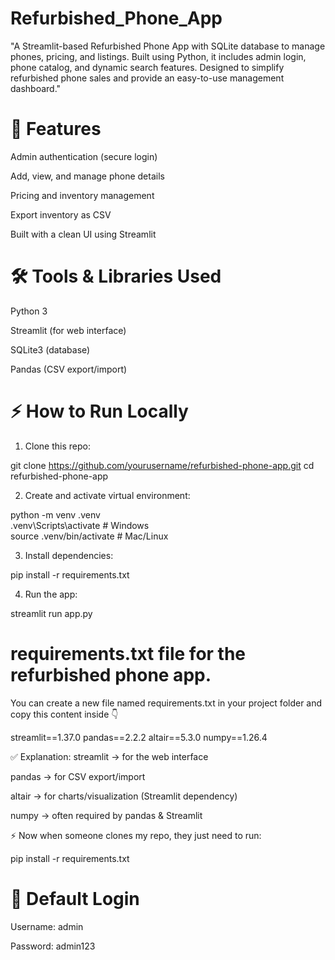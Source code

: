 # Refurbished_Phone_App
"A Streamlit-based Refurbished Phone App with SQLite database to manage phones, pricing, and listings. Built using Python, it includes admin login, phone catalog, and dynamic search features. Designed to simplify refurbished phone sales and provide an easy-to-use management dashboard."


# 🚀 Features

Admin authentication (secure login)

Add, view, and manage phone details

Pricing and inventory management

Export inventory as CSV

Built with a clean UI using Streamlit


# 🛠️ Tools & Libraries Used

Python 3

Streamlit (for web interface)

SQLite3 (database)

Pandas (CSV export/import)


# ⚡ How to Run Locally

1. Clone this repo:

git clone https://github.com/yourusername/refurbished-phone-app.git
cd refurbished-phone-app


2. Create and activate virtual environment:

python -m venv .venv  
.venv\Scripts\activate   # Windows  
source .venv/bin/activate # Mac/Linux


3. Install dependencies:

pip install -r requirements.txt


4. Run the app:

streamlit run app.py

# requirements.txt file for the refurbished phone app.
You can create a new file named requirements.txt in your project folder and copy this content inside 👇

streamlit==1.37.0
pandas==2.2.2
altair==5.3.0
numpy==1.26.4

✅ Explanation:
streamlit → for the web interface

pandas → for CSV export/import

altair → for charts/visualization (Streamlit dependency)

numpy → often required by pandas & Streamlit


⚡ Now when someone clones my repo, they just need to run:

pip install -r requirements.txt


# 🔑 Default Login

Username: admin

Password: admin123
